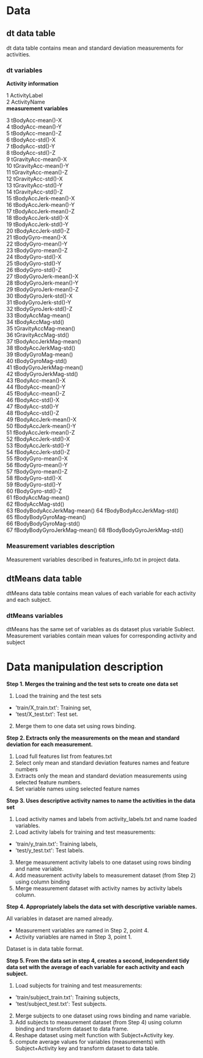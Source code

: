 # Data

## dt data table
dt data table contains mean and standard deviation measurements for activities.
### dt variables
**Activity information**

 1 ActivityLabel              
 2 ActivityName  
**measurement variables**

 3 tBodyAcc-mean()-X          
 4 tBodyAcc-mean()-Y          
 5 tBodyAcc-mean()-Z          
 6 tBodyAcc-std()-X           
 7 tBodyAcc-std()-Y           
 8 tBodyAcc-std()-Z           
 9 tGravityAcc-mean()-X       
10 tGravityAcc-mean()-Y       
11 tGravityAcc-mean()-Z       
12 tGravityAcc-std()-X        
13 tGravityAcc-std()-Y        
14 tGravityAcc-std()-Z        
15 tBodyAccJerk-mean()-X      
16 tBodyAccJerk-mean()-Y      
17 tBodyAccJerk-mean()-Z      
18 tBodyAccJerk-std()-X       
19 tBodyAccJerk-std()-Y       
20 tBodyAccJerk-std()-Z       
21 tBodyGyro-mean()-X         
22 tBodyGyro-mean()-Y         
23 tBodyGyro-mean()-Z         
24 tBodyGyro-std()-X          
25 tBodyGyro-std()-Y          
26 tBodyGyro-std()-Z          
27 tBodyGyroJerk-mean()-X     
28 tBodyGyroJerk-mean()-Y     
29 tBodyGyroJerk-mean()-Z     
30 tBodyGyroJerk-std()-X      
31 tBodyGyroJerk-std()-Y      
32 tBodyGyroJerk-std()-Z      
33 tBodyAccMag-mean()         
34 tBodyAccMag-std()          
35 tGravityAccMag-mean()      
36 tGravityAccMag-std()       
37 tBodyAccJerkMag-mean()     
38 tBodyAccJerkMag-std()      
39 tBodyGyroMag-mean()        
40 tBodyGyroMag-std()         
41 tBodyGyroJerkMag-mean()    
42 tBodyGyroJerkMag-std()     
43 fBodyAcc-mean()-X          
44 fBodyAcc-mean()-Y          
45 fBodyAcc-mean()-Z          
46 fBodyAcc-std()-X           
47 fBodyAcc-std()-Y           
48 fBodyAcc-std()-Z           
49 fBodyAccJerk-mean()-X      
50 fBodyAccJerk-mean()-Y      
51 fBodyAccJerk-mean()-Z      
52 fBodyAccJerk-std()-X       
53 fBodyAccJerk-std()-Y       
54 fBodyAccJerk-std()-Z       
55 fBodyGyro-mean()-X         
56 fBodyGyro-mean()-Y         
57 fBodyGyro-mean()-Z         
58 fBodyGyro-std()-X          
59 fBodyGyro-std()-Y          
60 fBodyGyro-std()-Z          
61 fBodyAccMag-mean()         
62 fBodyAccMag-std()          
63 fBodyBodyAccJerkMag-mean()
64 fBodyBodyAccJerkMag-std()  
65 fBodyBodyGyroMag-mean()    
66 fBodyBodyGyroMag-std()     
67 fBodyBodyGyroJerkMag-mean()
68 fBodyBodyGyroJerkMag-std() 

### Measurement variables description
Measurement variables described in features_info.txt in project data.

## dtMeans data table
dtMeans data table contains mean values of each variable for each activity and each subject.
### dtMeans variables
dtMeans has the same set of variables as ds dataset plus variable Sublect.
Measurement variables contain mean values for corresponding activity and subject

# Data manipulation description

**Step 1. Merges the training and the test sets to create one data set**

1. Load the training and the test sets
 * 'train/X_train.txt': Training set,
 * 'test/X_test.txt': Test set.
2. Merge them to one data set using rows binding.

**Step 2. Extracts only the measurements on the mean and standard deviation for each measurement.** 

1. Load full features list from features.txt
2. Select only mean and standard deviation features names and feature numbers
3. Extracts only the mean and standard deviation measurements using selected feature numbers.
4. Set variable names using selected feature names

**Step 3. Uses descriptive activity names to name the activities in the data set**

1. Load activity names and labels from activity_labels.txt and name loaded variables.
2. Load activity labels for training and test measurements: 
 * 'train/y_train.txt': Training labels,
 * 'test/y_test.txt': Test labels.
3. Merge measurement activity labels to one dataset using rows binding and name variable.
4. Add measurement activity labels to measurement dataset (from Step 2) using column binding
5. Merge measurement dataset with activity names by activity labels column.  

**Step 4. Appropriately labels the data set with descriptive variable names.**

All variables in dataset are named already.
* Measurement variables are named in Step 2, point 4.
* Activity variables are named in Step 3, point 1.

Dataset is in data table format.

**Step 5. From the data set in step 4, creates a second, independent tidy data set with the average of each variable for each activity and each subject.**

1. Load subjects for training and test measurements: 
 * 'train/subject_train.txt': Training subjects,
 * 'test/subject_test.txt': Test subjects.
2. Merge subjects to one dataset using rows binding and name variable.
3. Add subjects to measurement dataset (from Step 4) using column binding and transform dataset to data frame.
4. Reshape dataset using melt function with Subject+Activity key.
5. compute average values for variables (measurements) with Subject+Activity key and transform dataset to data table.
